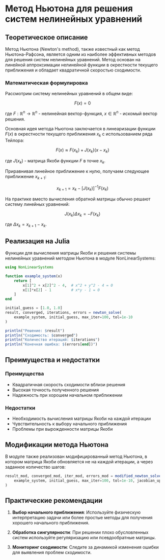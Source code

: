 # Метод Ньютона для решения систем нелинейных уравнений

## Теоретическое описание

Метод Ньютона (Newton's method), также известный как метод Ньютона-Рафсона, является одним из наиболее эффективных методов для решения систем нелинейных уравнений. Метод основан на линейной аппроксимации нелинейной функции в окрестности текущего приближения и обладает квадратичной скоростью сходимости.

### Математическая формулировка

Рассмотрим систему нелинейных уравнений в общем виде:

$$F(x) = 0$$

где $F: \mathbb{R}^n \rightarrow \mathbb{R}^n$ - нелинейная вектор-функция, $x \in \mathbb{R}^n$ - искомый вектор решения.

Основная идея метода Ньютона заключается в линеаризации функции $F(x)$ в окрестности текущего приближения $x_k$ с использованием ряда Тейлора:

$$F(x) \approx F(x_k) + J(x_k)(x - x_k)$$

где $J(x_k)$ - матрица Якоби функции $F$ в точке $x_k$.

Приравнивая линейное приближение к нулю, получаем следующее приближение $x_{k+1}$:

$$x_{k+1} = x_k - [J(x_k)]^{-1}F(x_k)$$

На практике вместо вычисления обратной матрицы обычно решают систему линейных уравнений:

$$J(x_k)\Delta x_k = -F(x_k)$$

где $\Delta x_k = x_{k+1} - x_k$.

## Реализация на Julia

Функции для вычисления матрицы Якоби и решения системы нелинейных уравнений методом Ньютона в модуле NonLinearSystems:

```julia
using NonLinearSystems

function example_system(x)
    return [
        x[1]^2 + x[2]^2 - 4,  # x^2 + y^2 - 4 = 0
        x[1]*x[2] - 1         # x*y - 1 = 0
    ]
end

initial_guess = [1.0, 1.0]
result, converged, iterations, errors = newton_solve(
    example_system, initial_guess, max_iter=100, tol=1e-10
)

println("Решение: $result")
println("Сходимость: $converged")
println("Количество итераций: $iterations")
println("Конечная ошибка: $(errors[end])")
```

## Преимущества и недостатки

### Преимущества
- Квадратичная скорость сходимости вблизи решения
- Высокая точность полученного решения
- Надежность при хорошем начальном приближении

### Недостатки
- Необходимость вычисления матрицы Якоби на каждой итерации
- Чувствительность к выбору начального приближения
- Проблемы при вырожденности матрицы Якоби

## Модификации метода Ньютона

В модуле также реализован модифицированный метод Ньютона, в котором матрица Якоби обновляется не на каждой итерации, а через заданное количество шагов:

```julia
result_mod, converged_mod, iter_mod, errors_mod = modified_newton_solve(
    example_system, initial_guess, max_iter=100, tol=1e-10, jacobian_update_freq=3
)
```

## Практические рекомендации

1. **Выбор начального приближения**: Используйте физическую интерпретацию задачи или более простые методы для получения хорошего начального приближения.

2. **Обработка сингулярности**: При решении плохо обусловленных систем используйте регуляризацию или псевдообратные матрицы.

3. **Мониторинг сходимости**: Следите за динамикой изменения ошибки для выявления проблем сходимости. 